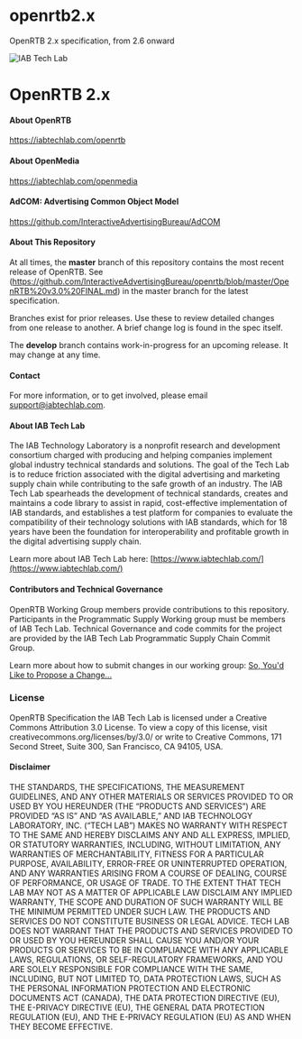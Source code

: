 # openrtb2.x
OpenRTB 2.x specification, from 2.6 onward

![IAB Tech Lab](https://drive.google.com/uc?id=10yoBoG5uRETSXRrnJPUDuONujvADrSG1)

# **OpenRTB 2.x**

#### About OpenRTB
https://iabtechlab.com/openrtb  

#### About OpenMedia
https://iabtechlab.com/openmedia 

#### AdCOM: Advertising Common Object Model
https://github.com/InteractiveAdvertisingBureau/AdCOM

#### About This Repository
At all times, the **master** branch of this repository contains the most recent release of OpenRTB.  See (https://github.com/InteractiveAdvertisingBureau/openrtb/blob/master/OpenRTB%20v3.0%20FINAL.md) in the master branch for the latest specification.

Branches exist for prior releases. Use these to review detailed changes from one release to another. A brief change log is found in the spec itself.

The **develop** branch contains work-in-progress for an upcoming release. It may change at any time.

#### Contact
For more information, or to get involved, please email support@iabtechlab.com.

#### About IAB Tech Lab  

The IAB Technology Laboratory is a nonprofit research and development consortium charged
with producing and helping companies implement global industry technical standards and
solutions. The goal of the Tech Lab is to reduce friction associated with the digital advertising
and marketing supply chain while contributing to the safe growth of an industry.
The IAB Tech Lab spearheads the development of technical standards, creates and maintains a
code library to assist in rapid, cost-effective implementation of IAB standards, and establishes a
test platform for companies to evaluate the compatibility of their technology solutions with IAB
standards, which for 18 years have been the foundation for interoperability and profitable growth
in the digital advertising supply chain.

Learn more about IAB Tech Lab here: [https://www.iabtechlab.com/](https://www.iabtechlab.com/)


#### Contributors and Technical Governance

OpenRTB Working Group members provide contributions to this repository. Participants in the Programmatic Supply Working group must be members of IAB Tech Lab. Technical Governance and code commits for the project are provided by the IAB Tech Lab Programmatic Supply Chain Commit Group. 

Learn more about how to submit changes in our working group: [So, You'd Like to Propose a Change...](http://iabtechlab.com/blog/so-youd-like-to-propose-a-change-to-openrtb-adcom/)

### License
OpenRTB Specification the IAB Tech Lab is licensed under a Creative Commons Attribution 3.0 License.   To view a copy of this license, visit creativecommons.org/licenses/by/3.0/ or write to Creative Commons, 171 Second Street, Suite 300, San Francisco, CA 94105, USA.

#### Disclaimer

THE STANDARDS, THE SPECIFICATIONS, THE MEASUREMENT GUIDELINES, AND ANY OTHER MATERIALS OR SERVICES PROVIDED TO OR USED BY YOU HEREUNDER (THE “PRODUCTS AND SERVICES”) ARE PROVIDED “AS IS” AND “AS AVAILABLE,” AND IAB TECHNOLOGY LABORATORY, INC. (“TECH LAB”) MAKES NO WARRANTY WITH RESPECT TO THE SAME AND HEREBY DISCLAIMS ANY AND ALL EXPRESS, IMPLIED, OR STATUTORY WARRANTIES, INCLUDING, WITHOUT LIMITATION, ANY WARRANTIES OF MERCHANTABILITY, FITNESS FOR A PARTICULAR PURPOSE, AVAILABILITY, ERROR-FREE OR UNINTERRUPTED OPERATION, AND ANY WARRANTIES ARISING FROM A COURSE OF DEALING, COURSE OF PERFORMANCE, OR USAGE OF TRADE. TO THE EXTENT THAT TECH LAB MAY NOT AS A MATTER OF APPLICABLE LAW DISCLAIM ANY IMPLIED WARRANTY, THE SCOPE AND DURATION OF SUCH WARRANTY WILL BE THE MINIMUM PERMITTED UNDER SUCH LAW. THE PRODUCTS AND SERVICES DO NOT CONSTITUTE BUSINESS OR LEGAL ADVICE. TECH LAB DOES NOT WARRANT THAT THE PRODUCTS AND SERVICES PROVIDED TO OR USED BY YOU HEREUNDER SHALL CAUSE YOU AND/OR YOUR PRODUCTS OR SERVICES TO BE IN COMPLIANCE WITH ANY APPLICABLE LAWS, REGULATIONS, OR SELF-REGULATORY FRAMEWORKS, AND YOU ARE SOLELY RESPONSIBLE FOR COMPLIANCE WITH THE SAME, INCLUDING, BUT NOT LIMITED TO, DATA PROTECTION LAWS, SUCH AS THE PERSONAL INFORMATION PROTECTION AND ELECTRONIC DOCUMENTS ACT (CANADA), THE DATA PROTECTION DIRECTIVE (EU), THE E-PRIVACY DIRECTIVE (EU), THE GENERAL DATA PROTECTION REGULATION (EU), AND THE E-PRIVACY REGULATION (EU) AS AND WHEN THEY BECOME EFFECTIVE.
